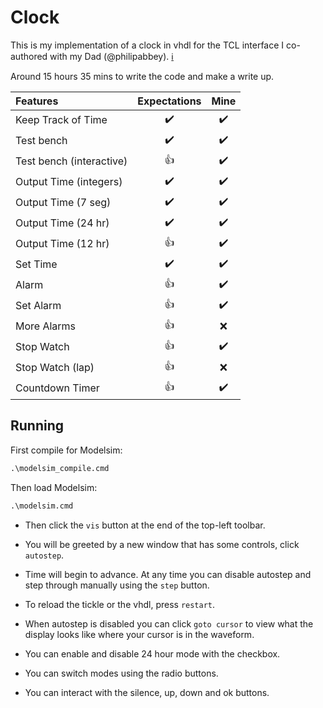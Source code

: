 # Clock

This is my implementation of a clock in vhdl for the TCL interface I co-authored with my Dad (@philipabbey).
[ℹ️](https://blog.abbey1.org.uk/index.php/technology/tcl-tk-graphical-display-driven-by-a-vhdl)

Around 15 hours 35 mins to write the code and make a write up.

| Features                 | Expectations | Mine |
| :---                     |    :----:    | :--: |
| Keep Track of Time       |      ✔️     |  ✔️  |
| Test bench               |      ✔️     |  ✔️  |
| Test bench (interactive) |      👍     |  ✔️  |
| Output Time (integers)   |      ✔️     |  ✔️  |
| Output Time (7 seg)      |      ✔️     |  ✔️  |
| Output Time (24 hr)      |      ✔️     |  ✔️  |
| Output Time (12 hr)      |      👍     |  ✔️  |
| Set Time                 |      ✔️     |  ✔️  |
| Alarm                    |      👍     |  ✔️  |
| Set Alarm                |      👍     |  ✔️  |
| More Alarms              |      👍     |  ❌  |
| Stop Watch               |      👍     |  ✔️  |
| Stop Watch (lap)         |      👍     |  ❌  |
| Countdown Timer          |      👍     |  ✔️  |

## Running

First compile for Modelsim:

```cmd
.\modelsim_compile.cmd
```

Then load Modelsim:

```cmd
.\modelsim.cmd
```

- Then click the `vis` button at the end of the top-left toolbar.
- You will be greeted by a new window that has some controls, click
  `autostep`.
- Time will begin to advance. At any time you can disable autostep
  and step through manually using the `step` button.
- To reload the tickle or the vhdl, press `restart`.
- When autostep is disabled you can click `goto cursor` to view what
  the display looks like where your cursor is in the waveform.

- You can enable and disable 24 hour mode with the checkbox.
- You can switch modes using the radio buttons.
- You can interact with the silence, up, down and ok buttons.
